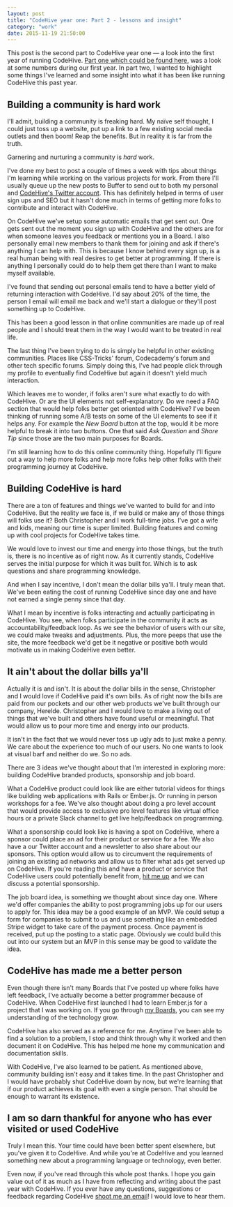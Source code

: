 ```yaml
---
layout: post
title: "CodeHive year one: Part 2 - lessons and insight"
category: "work"
date: 2015-11-19 21:50:00
---
```


This post is the second part to CodeHive year one &mdash; a look into the first year of running CodeHive. [Part one which could be found here]({{site.url}}/codehive-year-one-part-one), was a look at some numbers during our first year. In part two, I wanted to highlight some things I've learned and some insight into what it has been like running CodeHive this past year.

## Building a community is hard work

I'll admit, building a community is freaking hard. My naïve self thought, I could just toss up a website, put up a link to a few existing social media outlets and then boom! Reap the benefits. But in reality it is far from the truth.

Garnering and nurturing a community is *hard* work.

I've done my best to post a couple of times a week with tips about things I'm learning while working on the various projects for work. From there I'll usually queue up the new posts to Buffer to send out to both my personal and [CodeHive's Twitter account](https://twitter.com/codehiveio). This has definitely helped in terms of user sign ups and SEO but it hasn't done much in terms of getting more folks to contribute and interact with CodeHive.

On CodeHive we've setup some automatic emails that get sent out. One gets sent out the moment you sign up with CodeHive and the others are for when someone leaves you feedback or mentions you in a Board. I also personally email new members to thank them for joining and ask if there's anything I can help with. This is because I know behind every sign up, is a real human being with real desires to get better at programming. If there is anything I personally could do to help them get there than I want to make myself available.

I've found that sending out personal emails tend to have a better yield of returning interaction with CodeHive. I'd say about 20% of the time, the person I email will email me back and we'll start a dialogue or they'll post something up to CodeHive.

This has been a good lesson in that online communities are made up of real people and I should treat them in the way I would want to be treated in real life.

The last thing I've been trying to do is simply be helpful in other existing communities. Places like CSS-Tricks' forum, Codecademy's forum and other tech specific forums. Simply doing this, I've had people click through my profile to eventually find CodeHive but again it doesn't yield much interaction.

Which leaves me to wonder, if folks aren't sure what exactly to do with CodeHive. Or are the UI elements not self-explanatory. Do we need a FAQ section that would help folks better get oriented with CodeHive? I've been thinking of running some A/B tests on some of the UI elements to see if it helps any. For example the *New Board* button at the top, would it be more helpful to break it into two buttons. One that said *Ask Question* and *Share Tip* since those are the two main purposes for Boards.

I'm still learning how to do this online community thing. Hopefully I'll figure out a way to help more folks and help more folks help other folks with their programming journey at CodeHive.

## Building CodeHive is hard

There are a ton of features and things we've wanted to build for and into CodeHive. But the reality we face is, if we build or make any of those things will folks use it? Both Christopher and I work full-time jobs. I've got a wife and kids, meaning our time is super limited. Building features and coming up with cool projects for CodeHive takes time.

We would love to invest our time and energy into those things, but the truth is, there is no incentive as of right now. As it currently stands, CodeHive serves the initial purpose for which it was built for. Which is to ask questions and share programming knowledge.

And when I say incentive, I don't mean the dollar bills ya'll. I truly mean that. We've been eating the cost of running CodeHive since day one and have not earned a single penny since that day.

What I mean by incentive is folks interacting and actually participating in CodeHive. You see, when folks participate in the community it acts as accountability/feedback loop. As we see the behavior of users with our site, we could make tweaks and adjustments. Plus, the more peeps that use the site, the more feedback we'd get be it negative or positive both would motivate us in making CodeHive even better.

## It ain't about the dollar bills ya'll

Actually it is and isn't. It is about the dollar bills in the sense, Christopher and I would love if CodeHive paid it's own bills. As of right now the bills are paid from our pockets and our other web products we've built through our company, Herelde. Christopher and I would love to make a living out of things that we've built and others have found useful or meaningful. That would allow us to pour more time and energy into our products.

It isn't in the fact that we would never toss up ugly ads to just make a penny. We care about the experience too much of our users. No one wants to look at visual barf and neither do we. So no ads.

There are 3 ideas we've thought about that I'm interested in exploring more: building CodeHive branded products, sponsorship and job board.

What a CodeHive product could look like are either tutorial videos for things like building web applications with Rails or Ember.js. Or running in person workshops for a fee. We've also thought about doing a pro level account that would provide access to exclusive pro level features like virtual office hours or a private Slack channel to get live help/feedback on programming.

What a sponsorship could look like is having a spot on CodeHive, where a sponsor could place an ad for their product or service for a fee. We also have a our Twitter account and a newsletter to also share about our sponsors. This option would allow us to circumvent the requirements of joining an existing ad networks and allow us to filter what ads get served up on CodeHive. If you're reading this and have a product or service that CodeHive users could potentially benefit from, [hit me up](mailto:hello@codehive.io) and we can discuss a potential sponsorship.

The job board idea, is something we thought about since day one. Where we'd offer companies the ability to post programming jobs up for our users to apply for. This idea may be a good example of an MVP. We could setup a form for companies to submit to us and use something like an embedded Stripe widget to take care of the payment process. Once payment is received, put up the posting to a static page. Obviously we could build this out into our system but an MVP in this sense may be good to validate the idea.

## CodeHive has made me a better person

Even though there isn't many Boards that I've posted up where folks have left feedback, I've actually become a better programmer because of CodeHive. When CodeHive first launched I had to learn Ember.js for a project that I was working on. If you go through [my Boards](https://www.codehive.io/michaellee), you can see my understanding of the technology grow.

CodeHive has also served as a reference for me. Anytime I've been able to find a solution to a problem, I stop and think through why it worked and then document it on CodeHive. This has helped me hone my communication and documentation skills.

With CodeHive, I've also learned to be patient. As mentioned above, community building isn't easy and it takes time. In the past Christopher and I would have probably shut CodeHive down by now, but we're learning that if our product achieves its goal with even a single person. That should be enough to warrant its existence.

## I am so darn thankful for anyone who has ever visited or used CodeHive

Truly I mean this. Your time could have been better spent elsewhere, but you've given it to CodeHive. And while you're at CodeHive and you learned something new about a programming language or technology, even better.

Even now, if you've read through this whole post thanks. I hope you gain value out of it as much as I have from reflecting and writing about the past year with CodeHive. If you ever have any questions, suggestions or feedback regarding CodeHive [shoot me an email](mailto:hello@codehive.io)! I would love to hear them.
